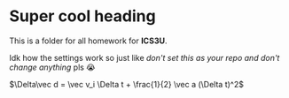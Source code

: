 # Super cool heading
This is a folder for all homework for **ICS3U**.

Idk how the settings work so just like _don't set this as your repo and don't change anything_ pls 😭

$\Delta\vec d = \vec v_i \Delta t + \frac{1}{2} \vec a (\Delta t)^2$